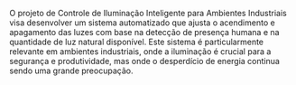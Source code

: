 O projeto de Controle de Iluminação Inteligente para Ambientes Industriais visa desenvolver um sistema automatizado que ajusta o acendimento e apagamento das luzes com base na detecção de presença humana e na quantidade de luz natural disponível. Este sistema é particularmente relevante em ambientes industriais, onde a iluminação é crucial para a segurança e produtividade, mas onde o desperdício de energia continua sendo uma grande preocupação.
